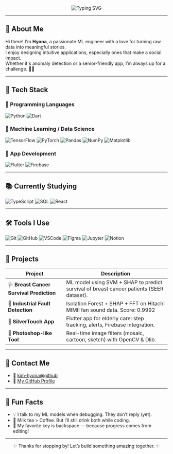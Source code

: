 


<div align="center" style="padding-top: 40px;">
  <img src="https://readme-typing-svg.vercel.app/?font=Fredoka+One&size=38&pause=1000&color=FF69B4&center=true&width=850&lines=🖤+Welcome+to+Hyona's+GitHub+🩷;🤖+ML+Enthusiast+%26+AI+Explorer;📊+Turning+Data+into+Insight+✨;☕+Caffeinated+Creativity+Always" alt="Typing SVG" />
</div>

---

## 🌸 About Me

Hi there! I'm **Hyona**, a passionate ML engineer with a love for turning raw data into meaningful stories.  
I enjoy designing intuitive applications, especially ones that make a social impact.  
Whether it's anomaly detection or a senior-friendly app, I’m always up for a challenge. 🧠💖

---

## 🧠 Tech Stack

### 🔸 Programming Languages
![Python](https://img.shields.io/badge/Python-3776AB?style=flat&logo=python&logoColor=white)
![Dart](https://img.shields.io/badge/Dart-0175C2?style=flat&logo=dart&logoColor=white)

### 🔸 Machine Learning / Data Science
![TensorFlow](https://img.shields.io/badge/TensorFlow-FF6F00?style=flat&logo=tensorflow&logoColor=white)
![PyTorch](https://img.shields.io/badge/PyTorch-EE4C2C?style=flat&logo=pytorch&logoColor=white)
![Pandas](https://img.shields.io/badge/Pandas-150458?style=flat&logo=pandas&logoColor=white)
![NumPy](https://img.shields.io/badge/NumPy-013243?style=flat&logo=numpy&logoColor=white)
![Matplotlib](https://img.shields.io/badge/Matplotlib-11557C?style=flat)

### 🔸 App Development
![Flutter](https://img.shields.io/badge/Flutter-02569B?style=flat&logo=flutter&logoColor=white)
![Firebase](https://img.shields.io/badge/Firebase-FFCA28?style=flat&logo=firebase&logoColor=black)

---

## 📚 Currently Studying

![TypeScript](https://img.shields.io/badge/TypeScript-3178C6?style=flat&logo=typescript&logoColor=white)
![SQL](https://img.shields.io/badge/SQL-4479A1?style=flat&logo=postgresql&logoColor=white)
![React](https://img.shields.io/badge/React-61DAFB?style=flat&logo=react&logoColor=black)

---

## 🛠 Tools I Use

![Git](https://img.shields.io/badge/Git-F05032?style=flat&logo=git&logoColor=white)
![GitHub](https://img.shields.io/badge/GitHub-181717?style=flat&logo=github&logoColor=white)
![VSCode](https://img.shields.io/badge/VSCode-007ACC?style=flat&logo=visual-studio-code&logoColor=white)
![Figma](https://img.shields.io/badge/Figma-F24E1E?style=flat&logo=figma&logoColor=white)
![Jupyter](https://img.shields.io/badge/Jupyter-F37626?style=flat&logo=jupyter&logoColor=white)
![Notion](https://img.shields.io/badge/Notion-000000?style=flat&logo=notion&logoColor=white)

---

## 🚀 Projects

| Project | Description |
|--------|-------------|
| 🩺 **Breast Cancer Survival Prediction** | ML model using SVM + SHAP to predict survival of breast cancer patients (SEER dataset). |
| 🔧 **Industrial Fault Detection** | Isolation Forest + SHAP + FFT on Hitachi MIMII fan sound data. Score: 0.9992 |
| 👵 **SilverTouch App** | Flutter app for elderly care: step tracking, alerts, Firebase integration. |
| 🎨 **Photoshop-like Tool** | Real-time image filters (mosaic, cartoon, sketch) with OpenCV & Dlib. |

---

## 💌 Contact Me

- 📧 [kim-hyona@github](mailto:kim-hyona@github.com)
- 🔗 [My GitHub Profile](https://github.com/kim-hyona)

---

## 🎀 Fun Facts

- 💡 I talk to my ML models when debugging. They don’t reply (yet).
- 🧋 Milk tea > Coffee. But I’ll still drink both while coding.
- 🖤 My favorite key is backspace — because progress comes from editing!

---

<p align="center">
  ✨ Thanks for stopping by! Let’s build something amazing together. ✨
</p>

